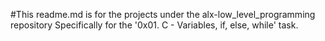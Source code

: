 #This readme.md is for the projects under the alx-low_level_programming repository
Specifically for the '0x01. C - Variables, if, else, while' task.
